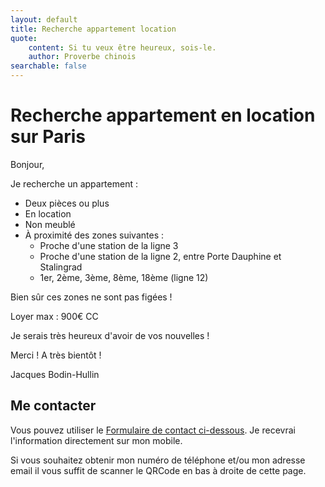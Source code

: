 ```yaml
---
layout: default
title: Recherche appartement location
quote:
    content: Si tu veux être heureux, sois-le.
    author: Proverbe chinois
searchable: false
---
```


# Recherche appartement en location sur __Paris__

Bonjour,

Je recherche un appartement :

-   Deux pièces ou plus
-   En location
-   Non meublé
-   À proximité des zones suivantes :
    -   Proche d'une station de la ligne 3
    -   Proche d'une station de la ligne 2, entre Porte Dauphine et Stalingrad
    -   1er, 2ème, 3ème, 8ème, 18ème (ligne 12)

Bien sûr ces zones ne sont pas figées !

Loyer max : 900€ CC

Je serais très heureux d'avoir de vos nouvelles !

Merci ! A très bientôt !

Jacques Bodin-Hullin

## Me contacter

Vous pouvez utiliser le [Formulaire de contact ci-dessous](#bottomWrap). Je recevrai l'information directement sur mon mobile.

Si vous souhaitez obtenir mon numéro de téléphone et/ou mon adresse email il vous suffit de scanner le QRCode en bas à droite de cette page.
